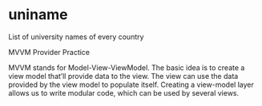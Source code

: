 # uniname

List of university names of every country



MVVM Provider Practice

MVVM stands for Model-View-ViewModel. The basic idea is to create a view model that’ll provide data to the view. The view can use the data provided by the view model to populate itself. Creating a view-model layer allows us to write modular code, which can be used by several views.
